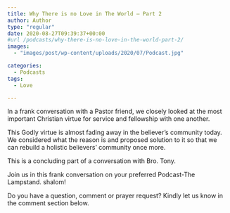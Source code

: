 ```yaml
---
title: Why There is no Love in The World – Part 2
author: Author
type: "regular"
date: 2020-08-27T09:39:37+00:00
#url /podcasts/why-there-is-no-love-in-the-world-part-2/
images: 
  - "images/post/wp-content/uploads/2020/07/Podcast.jpg"

categories:
  - Podcasts
tags:
  - Love

---
```

In a frank conversation with a Pastor friend, we closely looked at the most important Christian virtue for service and fellowship with one another.

This Godly virtue is almost fading away in the believer’s community today. We considered what the reason is and proposed solution to it so that we can rebuild a holistic believers&#8217; community once more.

This is a concluding part of a conversation with Bro. Tony.

Join us in this frank conversation on your preferred Podcast-The Lampstand. shalom!

Do you have a question, comment or prayer request? Kindly let us know in the comment section below.